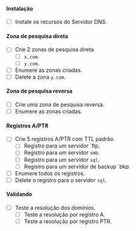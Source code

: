#### Instalação

- [ ] Instale os recursos do Servidor DNS.

#### Zona de pesquisa direta

- [ ] Crie 2 zonas de pesquisa direta
	- [ ] `x.com`.
	- [ ] `y.com`.
- [ ] Enumere as zonas criadas.
- [ ] Delete a zona `y.com`.

#### Zona de pesquisa reversa

- [ ] Crie uma zona de pesquisa reversa.
- [ ] Enumere as zonas criadas.

#### Registros A/PTR

- [ ] Crie 5 registros A/PTR com TTL padrão.
	- [ ] Registro para um servidor `ftp.
	- [ ] Registro para um servidor `smb`.
	- [ ] Registro para um servidor `sql`.
	- [ ] Registro para um servidor de backup `bkp.
- [ ] Enumere todos os registros.
- [ ] Delete o registro para o servidor `sql`.

#### Validando

- [ ] Teste a resolução dos domínios.
	- [ ] Teste a resolução por registro A.
	- [ ] Teste a resolução por registro PTR.
